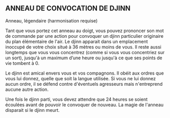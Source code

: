 ## ANNEAU DE CONVOCATION DE DJINN

Anneau, légendaire (harmonisation requise)

Tant que vous portez cet anneau au doigt, vous pouvez
prononcer son mot de commande par une action pour
convoquer un djinn particulier originaire du plan
élémentaire de l'air. Le djinn apparait dans un emplacement
inoccupé de votre choix situé à 36 mètres ou moins de vous.
Il reste aussi longtemps que vous vous concentrez (comme
si vous vous concentriez sur un sort), jusqu'à un maximum
d’une heure ou jusqu'à ce que ses points de vie tombent à 0.

Le djinn est amical envers vous et vos compagnons. Il
obéit aux ordres que vous lui donnez, quelle que soit la
langue utilisée. Si vous ne lui donnez aucun ordre, il se
défend contre d'éventuels agresseurs mais n'entreprend
aucune autre action.

Une fois le djinn parti, vous devez attendre que 24 heures
se soient écoulées avant de pouvoir le convoquer de nouveau.
La magie de l'anneau disparait si le djinn meurt.
